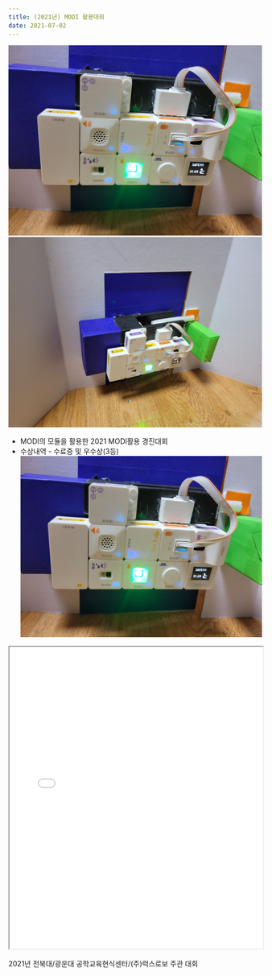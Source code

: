 ```yaml
---
title: (2021년) MODI 활용대회
date: 2021-07-02
---
```




<!--more-->

![MODI 해킹대회 사진](456.jpg)
![MODI 해킹대회 사진](789.jpg)
- MODI의 모듈을 활용한 2021 MODI활용 경진대회
- 수상내역 - 수료증 및 우수상(3등)
[![MODI 대회](456.jpg)](https://youtu.be/stqaQlx6kCw)

<iframe src="2021 모디교육 수료증_신하윤.pdf" width="100%" height="600px"></iframe>

2021년 전북대/광운대 공학교육현식센터/(주)럭스로보 주관 대회

